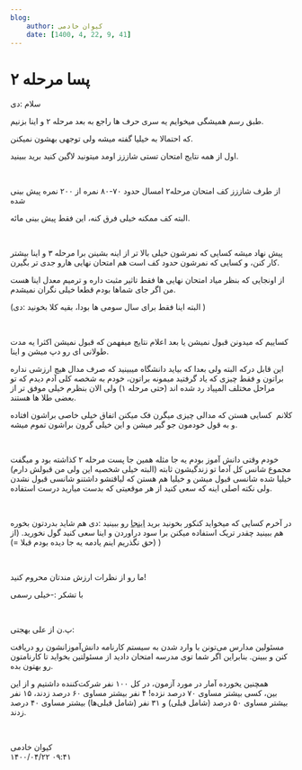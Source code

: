 ```yaml
---
blog:
    author: کیوان خادمی
    date: [1400, 4, 22, 9, 41]
---
```

# پسا مرحله ۲

<div class="cnt">
<p>سلام :دی</p>
<p>طبق رسم همیشگی میخوایم یه سری حرف ها راجع به بعد مرحله ۲ و اینا بزنیم.</p>
<p>که احتمالا به خیلیا گفته میشه ولی توجهی بهشون نمیکنن.</p>
<p>اول از همه نتایج امتحان تستی شاززز اومد میتونید لاگین کنید برید ببینید.</p>
<p><br/></p>
<p>از طرف شاززز کف امتحان مرحله۲ امسال حدود ۷۰-۸۰ نمره از ۲۰۰ نمره پیش بینی شده</p>
<p>البته کف ممکنه خیلی فرق کنه، این فقط پیش بینی مائه.</p>
<p><br/></p>
<p>پیش نهاد میشه کسایی که نمرشون خیلی بالا تر از اینه بشینن برا مرحله ۳ و اینا بیشتر کار کنن، و کسایی که نمرشون حدود کف است هم امتحان نهایی هارو جدی تر بگیرن.</p>
<p>از اونجایی که بنظر میاد امتحان نهایی ها فقط تاثیر مثبت داره و ترمیم معدل اینا هست من اگر جای شماها بودم قطعا خیلی نگران نمیشدم.</p>
<p>(البته اینا فقط برای سال سومی ها بودا، بقیه کلا بخونید :دی‌‌ )</p>
<p><br/></p>
<p>کساییم که میدونن قبول نمیشن یا بعد اعلام نتایج میفهمن که قبول نمیشن اکثرا یه مدت طولانی ای رو دپ میشن و اینا.</p>
<p>این قابل درکه البته ولی بعدا که بیاید دانشگاه میبینید که صرف مدال هیچ ارزشی نداره براتون و فقط چیزی که یاد گرفتید میمونه براتون، خودم به شخصه کلی آدم دیدم که تو مراحل مختلف المپیاد رد شده اند (حتی مرحله ۱) ولی الان بنظرم خیلی موفق تر از بعضی طلا ها هستند.</p>
<p>کلانم  کسایی هستن که مدالی چیزی میگرن فک میکنن اتفاق خیلی خاصی براشون افتاده و به قول خودمون جو گیر میشن و این خیلی گرون براشون تموم میشه.</p>
<p><br/></p>
<p>خودم وقتی دانش آموز بودم یه جا مثله همین جا پست مرحله ۲ کذاشته بود و میگفت مجموع شانس کل آدما تو زندگیشون ثابته (البته خیلی شخصیه این ولی من قبولش دارم) خیلیا شده شانسی قبول میشن و خیلیا هم هستن که لیاقتشو داشتنو شانسی قبول نشدن ولی نکته اصلی اینه که سعی کنید از هر موقعیتی که بدست میارید درست استفاده.</p>
<p><br/></p>
<p>در آخرم کسایی که میخواید کنکور بخونید برید <a href="http://konkur.in/" target="_blank">اینجا</a> رو ببینید :دی هم شاید بدردتون بخوره هم ببینید چقدر تریک استفاده میکنن برا سود دراوردن و اینا سعی کنید گول نخورید. (از حق نگذریم اینم یادمه یه جا دیده بودم قبلا =)) )</p>
<p><br/></p>
<p>ما رو از نظرات ارزش مندتان محروم کنید!</p>
<p>با تشکر :-خیلی رسمی</p>
<p><br/></p>
<p>پ.ن از علی بهجتی:</p>
<p>مسئولین مدارس می‌تونن با وارد شدن به سیستم کارنامه دانش‌آموزانشون رو دریافت کنن و ببینن. بنابراین اگر شما توی مدرسه امتحان دادید از مسئولتین بخواید تا کارنامتون رو بهتون بده.</p>
<p>همچنین یخورده آمار در مورد آزمون، در کل ۱۰۰ نفر شرکت‌کننده داشتیم و از این بین، کسی بیشتر مساوی ۷۰ درصد نزده! ۴ نفر بیشتر مساوی ۶۰ درصد زدند، ۱۵ نفر بیشتر مساوی ۵۰ درصد (شامل قبلی‌) و ۳۱ نفر (شامل قبلی‌ها) بیشتر مساوی ۴۰ درصد زدند. </p>
<p><br/></p>
</div>

<div class="blog-info">
    <div class="blog-author">کیوان خادمی</div>
    <div class="blog-date">۱۴۰۰/۰۴/۲۲ ۰۹:۴۱</div>
</div>

